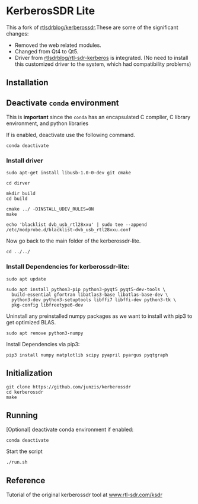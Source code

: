 # KerberosSDR Lite


This a fork of [rtlsdrblog/kerberossdr](https://github.com/rtlsdrblog/kerberossdr).These are some of the significant changes:

- Removed the web related modules. 
- Changed from Qt4 to Qt5. 
- Driver from [rtlsdrblog/rtl-sdr-kerberos](https://github.com/rtlsdrblog/rtl-sdr-kerberos) is integrated. (No need to install this customized driver to the system, which had compatibility problems)



## Installation

## Deactivate `conda` environment 

This is **important** since the `conda` has an encapsulated C complier, C library environment, and python libraries

If is enabled, deactivate use the following command.

```
conda deactivate
```


### Install driver

```
sudo apt-get install libusb-1.0-0-dev git cmake

cd dirver

mkdir build
cd build

cmake ../ -DINSTALL_UDEV_RULES=ON
make

echo 'blacklist dvb_usb_rtl28xxu' | sudo tee --append /etc/modprobe.d/blacklist-dvb_usb_rtl28xxu.conf
```

Now go back to the main folder of the kerberossdr-lite.

```
cd ../../
```


### Install Dependencies for kerberossdr-lite:



```
sudo apt update

sudo apt install python3-pip python3-pyqt5 pyqt5-dev-tools \
  build-essential gfortran libatlas3-base libatlas-base-dev \
  python3-dev python3-setuptools libffi7 libffi-dev python3-tk \
  pkg-config libfreetype6-dev
```

Uninstall any preinstalled numpy packages as we want to install with pip3 to get optimized BLAS.

```
sudo apt remove python3-numpy
```

Install Dependencies via pip3:

```
pip3 install numpy matplotlib scipy pyapril pyargus pyqtgraph
```

## Initialization

```
git clone https://github.com/junzis/kerberossdr
cd kerberossdr
make
```


## Running

[Optional] deactivate conda environment if enabled:

```
conda deactivate
```

Start the script

```
./run.sh
```

## Reference

Tutorial of the original kerberossdr tool at www.rtl-sdr.com/ksdr
